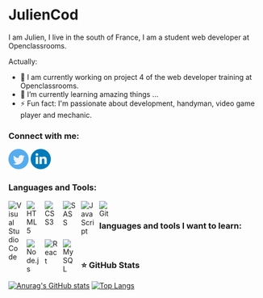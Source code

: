 # JulienCod
I am Julien, I live in the south of France, I am a student web developer at Openclassrooms.

Actually:

- 🔭 I am currently working on project 4 of the web developer training at Openclassrooms.
- 🌱 I’m currently learning amazing things ...
- ⚡ Fun fact: I'm passionate about development, handyman, video game player and mechanic.
<!-- - 📫 How to reach me: email -->




### Connect with me:

<p align="left">
<a href="https://twitter.com/blackdragons34"><img src="./images/twitter.svg" width="40px" alt="logo twitter"></a>
<a href="https://www.linkedin.com/in/julien-crutain/"><img src="./images/linkedin.svg" width="40px" alt="logo twitter"></a>
</p>  

### Languages and Tools:

<img align="left" alt="Visual Studio Code" width="26px" src="https://cdn.jsdelivr.net/gh/devicons/devicon/icons/vscode/vscode-original.svg" style="padding-right:10px;" />
<img align="left" alt="HTML5" width="26px" src="https://cdn.jsdelivr.net/gh/devicons/devicon/icons/html5/html5-original.svg" style="padding-right:10px;" />
<img align="left" alt="CSS3" width="26px" src="https://cdn.jsdelivr.net/gh/devicons/devicon/icons/css3/css3-original.svg" style="padding-right:10px;" />
<img align="left" alt="SASS" width="26px" src="https://cdn.jsdelivr.net/gh/devicons/devicon/icons/sass/sass-original.svg" style="padding-right:10px;" />
<img align="left" alt="JavaScript" width="26px" src="https://cdn.jsdelivr.net/gh/devicons/devicon/icons/javascript/javascript-original.svg" style="padding-right:10px;" />
<img align="left" alt="Git" width="26px" src="https://cdn.jsdelivr.net/gh/devicons/devicon/icons/git/git-original.svg" style="padding-right:10px;" />
</br>

### languages and tools I want to learn:

<img align="left" alt="Node.js" width="26px" src="https://cdn.jsdelivr.net/gh/devicons/devicon/icons/nodejs/nodejs-original.svg" style="padding-right:10px;" />
<img align="left" alt="React" width="26px" src="https://cdn.jsdelivr.net/gh/devicons/devicon/icons/react/react-original.svg" style="padding-right:10px;" />
<img align="left" alt="MySQL" width="26px" src="https://cdn.jsdelivr.net/gh/devicons/devicon/icons/mysql/mysql-original.svg" style="padding-right:10px;" />

</br>

### ⭐ GitHub Stats

[![Anurag's GitHub stats](https://github-readme-stats.vercel.app/api?username=JulienCod&show_icons=true&hide_border=false&title_color=3B1F94f&icon_color=FFE500&bg_color=09131B&text_color=ffffff&border_color=0c1a25)](https://github.com/anuraghazra/github-readme-stats)
[![Top Langs](https://github-readme-stats.vercel.app/api/top-langs/?username=JulienCod&layout=compact&title_color=3B1F94f&icon_color=FFE500&bg_color=09131B&text_color=ffffff&border_color=0c1a25)](https://github.com/anuraghazra/github-readme-stats)
